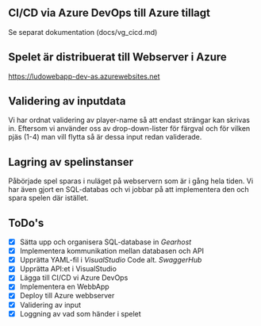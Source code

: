 ## CI/CD via Azure DevOps till Azure tillagt
Se separat dokumentation (docs/vg_cicd.md)

## Spelet är distribuerat till Webserver i Azure ##
https://ludowebapp-dev-as.azurewebsites.net

## Validering av inputdata
Vi har ordnat validering av player-name så att endast strängar kan skrivas in.
Eftersom vi använder oss av drop-down-lister för färgval och för vilken pjäs (1-4) man vill flytta så är dessa input redan validerade.

## Lagring av spelinstanser
Påbörjade spel sparas i nuläget på webservern som är i gång hela tiden. Vi har även gjort en SQL-databas och vi jobbar på att implementera den och spara spelen där istället.


## ToDo's
- [x] Sätta upp och organisera SQL-database in *Gearhost* 
- [x] Implementera kommunikation mellan databasen och API
- [x] Upprätta YAML-fil i *VisualStudio* Code alt. *SwaggerHub*
- [x] Upprätta API:et i VisualStudio
- [x] Lägga till CI/CD vi Azure DevOps
- [x] Implementera en WebbApp
- [x] Deploy till Azure webbserver
- [x] Validering av input
- [x] Loggning av vad som händer i spelet
